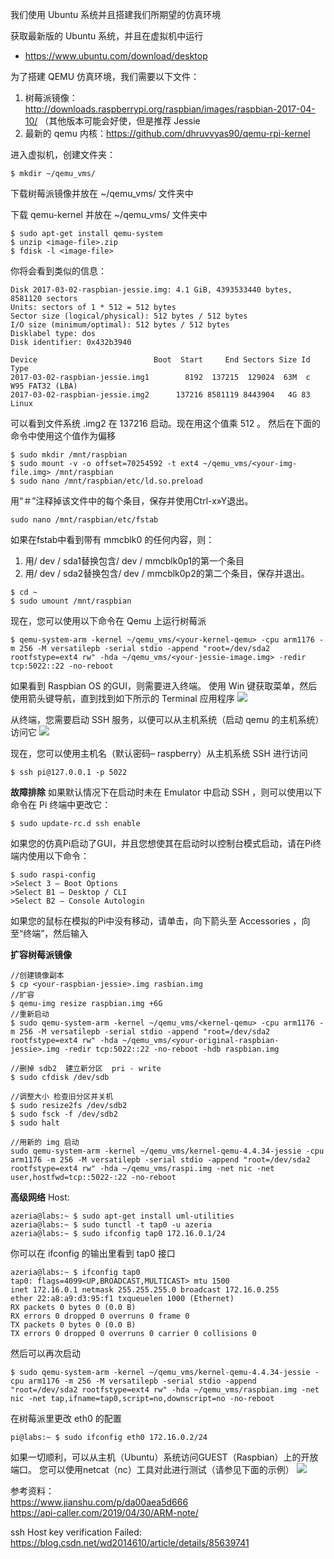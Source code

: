 我们使用 Ubuntu 系统并且搭建我们所期望的仿真环境

获取最新版的 Ubuntu 系统，并且在虚拟机中运行
- https://www.ubuntu.com/download/desktop

为了搭建 QEMU 仿真环境，我们需要以下文件：
1. 树莓派镜像：http://downloads.raspberrypi.org/raspbian/images/raspbian-2017-04-10/ （其他版本可能会好使，但是推荐 Jessie 
2. 最新的 qemu 内核：https://github.com/dhruvvyas90/qemu-rpi-kernel

进入虚拟机，创建文件夹：
```
$ mkdir ~/qemu_vms/
```

下载树莓派镜像并放在 ~/qemu_vms/ 文件夹中

下载 qemu-kernel 并放在 ~/qemu_vms/ 文件夹中

```
$ sudo apt-get install qemu-system
$ unzip <image-file>.zip
$ fdisk -l <image-file>
```

你将会看到类似的信息：
```
Disk 2017-03-02-raspbian-jessie.img: 4.1 GiB, 4393533440 bytes, 8581120 sectors
Units: sectors of 1 * 512 = 512 bytes
Sector size (logical/physical): 512 bytes / 512 bytes
I/O size (minimum/optimal): 512 bytes / 512 bytes
Disklabel type: dos
Disk identifier: 0x432b3940

Device                          Boot  Start     End Sectors Size Id Type
2017-03-02-raspbian-jessie.img1        8192  137215  129024  63M  c W95 FAT32 (LBA)
2017-03-02-raspbian-jessie.img2      137216 8581119 8443904   4G 83 Linux
```

可以看到文件系统 .img2 在 137216 启动。现在用这个值乘 512 。
然后在下面的命令中使用这个值作为偏移
```
$ sudo mkdir /mnt/raspbian
$ sudo mount -v -o offset=70254592 -t ext4 ~/qemu_vms/<your-img-file.img> /mnt/raspbian
$ sudo nano /mnt/raspbian/etc/ld.so.preload
```
用“＃”注释掉该文件中的每个条目，保存并使用Ctrl-x»Y退出。
```
sudo nano /mnt/raspbian/etc/fstab
```
如果在fstab中看到带有 mmcblk0 的任何内容，则：
1. 用/ dev / sda1替换包含/ dev / mmcblk0p1的第一个条目
2. 用/ dev / sda2替换包含/ dev / mmcblk0p2的第二个条目，保存并退出。
```
$ cd ~
$ sudo umount /mnt/raspbian
```
现在，您可以使用以下命令在 Qemu 上运行树莓派
```
$ qemu-system-arm -kernel ~/qemu_vms/<your-kernel-qemu> -cpu arm1176 -m 256 -M versatilepb -serial stdio -append "root=/dev/sda2 rootfstype=ext4 rw" -hda ~/qemu_vms/<your-jessie-image.img> -redir tcp:5022::22 -no-reboot
```
<!--qemu-system-arm -kernel ~/qemu_vms/kernel-qemu-4.4.34-jessie -cpu arm1176 -m 256 -M versatilepb -serial stdio -append "root=/dev/sda2 rootfstype=ext4 rw" -hda ~/qemu_vms/raspbian-jessie.img -net nic -net user,hostfwd=tcp::5022-:22-->

如果看到 Raspbian OS 的GUI，则需要进入终端。 使用 Win 键获取菜单，然后使用箭头键导航，直到找到如下所示的 Terminal 应用程序
![](https://azeria-labs.com/wp-content/uploads/2017/03/raspbian-terminal.png.pagespeed.ce.xjhvHXkYgm.png)

从终端，您需要启动 SSH 服务，以便可以从主机系统（启动 qemu 的主机系统）访问它
![](https://azeria-labs.com/wp-content/uploads/2017/03/raspbian-ssh.png.pagespeed.ce.zHzvnRc16E.png)

现在，您可以使用主机名（默认密码– raspberry）从主机系统 SSH 进行访问

```
$ ssh pi@127.0.0.1 -p 5022
```

**故障排除**
如果默认情况下在启动时未在 Emulator 中启动 SSH ，则可以使用以下命令在 Pi 终端中更改它：
```
$ sudo update-rc.d ssh enable
```

如果您的仿真Pi启动了GUI，并且您想使其在启动时以控制台模式启动，请在Pi终端内使用以下命令：
```
$ sudo raspi-config
>Select 3 – Boot Options
>Select B1 – Desktop / CLI
>Select B2 – Console Autologin
```

如果您的鼠标在模拟的Pi中没有移动，请单击<Windows>，向下箭头至 Accessories ，向至“终端”，然后输入

**扩容树莓派镜像**

```
//创建镜像副本
$ cp <your-raspbian-jessie>.img rasbian.img
//扩容
$ qemu-img resize raspbian.img +6G
//重新启动
$ sudo qemu-system-arm -kernel ~/qemu_vms/<kernel-qemu> -cpu arm1176 -m 256 -M versatilepb -serial stdio -append "root=/dev/sda2 rootfstype=ext4 rw" -hda ~/qemu_vms/<your-original-raspbian-jessie>.img -redir tcp:5022::22 -no-reboot -hdb raspbian.img

//删掉 sdb2  建立新分区  pri - write
$ sudo cfdisk /dev/sdb 

//调整大小 检查旧分区并关机
$ sudo resize2fs /dev/sdb2
$ sudo fsck -f /dev/sdb2
$ sudo halt

//用新的 img 启动
sudo qemu-system-arm -kernel ~/qemu_vms/kernel-qemu-4.4.34-jessie -cpu arm1176 -m 256 -M versatilepb -serial stdio -append "root=/dev/sda2 rootfstype=ext4 rw" -hda ~/qemu_vms/raspi.img -net nic -net user,hostfwd=tcp::5022-:22 -no-reboot
```
<!--qemu-system-arm -kernel ~/qemu_vms/kernel-qemu-4.4.34-jessie -cpu arm1176 -m 256 -M versatilepb -serial stdio -append "root=/dev/sda2 rootfstype=ext4 rw" -hda ~/qemu_vms/raspbian-jessie.img -net nic -net user,hostfwd=tcp::5022-:22 -no-reboot -hdb raspi.img-->
**高级网络**
Host:
```
azeria@labs:~ $ sudo apt-get install uml-utilities
azeria@labs:~ $ sudo tunctl -t tap0 -u azeria
azeria@labs:~ $ sudo ifconfig tap0 172.16.0.1/24
```
你可以在 ifconfig 的输出里看到 tap0 接口
```
azeria@labs:~ $ ifconfig tap0
tap0: flags=4099<UP,BROADCAST,MULTICAST> mtu 1500
inet 172.16.0.1 netmask 255.255.255.0 broadcast 172.16.0.255
ether 22:a8:a9:d3:95:f1 txqueuelen 1000 (Ethernet)
RX packets 0 bytes 0 (0.0 B)
RX errors 0 dropped 0 overruns 0 frame 0
TX packets 0 bytes 0 (0.0 B)
TX errors 0 dropped 0 overruns 0 carrier 0 collisions 0
```
然后可以再次启动
```
$ sudo qemu-system-arm -kernel ~/qemu_vms/kernel-qemu-4.4.34-jessie -cpu arm1176 -m 256 -M versatilepb -serial stdio -append "root=/dev/sda2 rootfstype=ext4 rw" -hda ~/qemu_vms/raspbian.img -net nic -net tap,ifname=tap0,script=no,downscript=no -no-reboot
```
在树莓派里更改 eth0 的配置
```
pi@labs:~ $ sudo ifconfig eth0 172.16.0.2/24
```
如果一切顺利，可以从主机（Ubuntu）系统访问GUEST（Raspbian）上的开放端口。 您可以使用netcat（nc）工具对此进行测试（请参见下面的示例）
![](https://azeria-labs.com/wp-content/uploads/2017/03/qemu_advanced_networking.png.pagespeed.ce.oPfykYICtN.png)



参考资料：  
https://www.jianshu.com/p/da00aea5d666  
https://api-caller.com/2019/04/30/ARM-note/

ssh Host key verification Failed:  
https://blog.csdn.net/wd2014610/article/details/85639741
